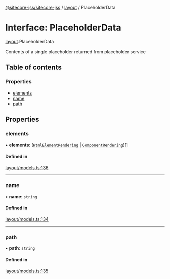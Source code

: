 [@sitecore-jss/sitecore-jss](../README.md) / [layout](../modules/layout.md) / PlaceholderData

# Interface: PlaceholderData

[layout](../modules/layout.md).PlaceholderData

Contents of a single placeholder returned from placeholder service

## Table of contents

### Properties

- [elements](layout.PlaceholderData.md#elements)
- [name](layout.PlaceholderData.md#name)
- [path](layout.PlaceholderData.md#path)

## Properties

### elements

• **elements**: ([`HtmlElementRendering`](layout.HtmlElementRendering.md) \| [`ComponentRendering`](layout.ComponentRendering.md))[]

#### Defined in

[layout/models.ts:136](https://github.com/Sitecore/jss/blob/25c4adcb9/packages/sitecore-jss/src/layout/models.ts#L136)

___

### name

• **name**: `string`

#### Defined in

[layout/models.ts:134](https://github.com/Sitecore/jss/blob/25c4adcb9/packages/sitecore-jss/src/layout/models.ts#L134)

___

### path

• **path**: `string`

#### Defined in

[layout/models.ts:135](https://github.com/Sitecore/jss/blob/25c4adcb9/packages/sitecore-jss/src/layout/models.ts#L135)
